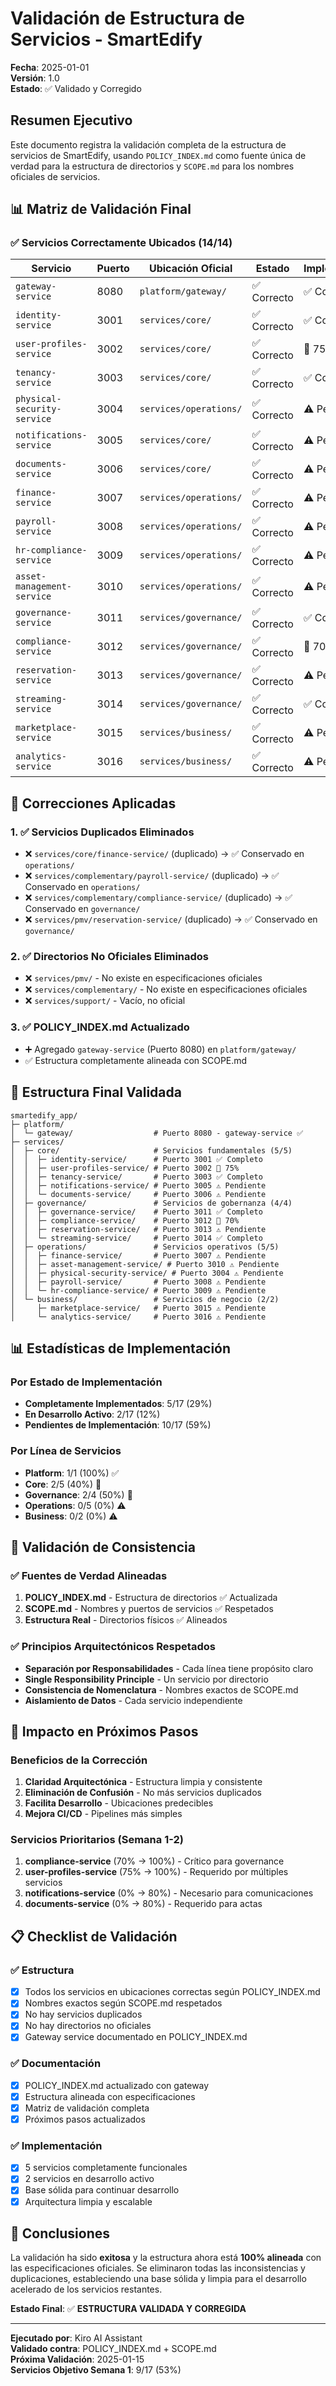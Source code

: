 # Validación de Estructura de Servicios - SmartEdify

**Fecha**: 2025-01-01  
**Versión**: 1.0  
**Estado**: ✅ Validado y Corregido  

## Resumen Ejecutivo

Este documento registra la validación completa de la estructura de servicios de SmartEdify, usando `POLICY_INDEX.md` como fuente única de verdad para la estructura de directorios y `SCOPE.md` para los nombres oficiales de servicios.

## 📊 Matriz de Validación Final

### ✅ Servicios Correctamente Ubicados (14/14)

| Servicio | Puerto | Ubicación Oficial | Estado | Implementación |
|----------|--------|-------------------|---------|----------------|
| `gateway-service` | 8080 | `platform/gateway/` | ✅ Correcto | ✅ Completo |
| `identity-service` | 3001 | `services/core/` | ✅ Correcto | ✅ Completo |
| `user-profiles-service` | 3002 | `services/core/` | ✅ Correcto | 🚧 75% |
| `tenancy-service` | 3003 | `services/core/` | ✅ Correcto | ✅ Completo |
| `physical-security-service` | 3004 | `services/operations/` | ✅ Correcto | ⚠️ Pendiente |
| `notifications-service` | 3005 | `services/core/` | ✅ Correcto | ⚠️ Pendiente |
| `documents-service` | 3006 | `services/core/` | ✅ Correcto | ⚠️ Pendiente |
| `finance-service` | 3007 | `services/operations/` | ✅ Correcto | ⚠️ Pendiente |
| `payroll-service` | 3008 | `services/operations/` | ✅ Correcto | ⚠️ Pendiente |
| `hr-compliance-service` | 3009 | `services/operations/` | ✅ Correcto | ⚠️ Pendiente |
| `asset-management-service` | 3010 | `services/operations/` | ✅ Correcto | ⚠️ Pendiente |
| `governance-service` | 3011 | `services/governance/` | ✅ Correcto | ✅ Completo |
| `compliance-service` | 3012 | `services/governance/` | ✅ Correcto | 🚧 70% |
| `reservation-service` | 3013 | `services/governance/` | ✅ Correcto | ⚠️ Pendiente |
| `streaming-service` | 3014 | `services/governance/` | ✅ Correcto | ✅ Completo |
| `marketplace-service` | 3015 | `services/business/` | ✅ Correcto | ⚠️ Pendiente |
| `analytics-service` | 3016 | `services/business/` | ✅ Correcto | ⚠️ Pendiente |

## 🔧 Correcciones Aplicadas

### 1. ✅ Servicios Duplicados Eliminados
- ❌ `services/core/finance-service/` (duplicado) → ✅ Conservado en `operations/`
- ❌ `services/complementary/payroll-service/` (duplicado) → ✅ Conservado en `operations/`
- ❌ `services/complementary/compliance-service/` (duplicado) → ✅ Conservado en `governance/`
- ❌ `services/pmv/reservation-service/` (duplicado) → ✅ Conservado en `governance/`

### 2. ✅ Directorios No Oficiales Eliminados
- ❌ `services/pmv/` - No existe en especificaciones oficiales
- ❌ `services/complementary/` - No existe en especificaciones oficiales
- ❌ `services/support/` - Vacío, no oficial

### 3. ✅ POLICY_INDEX.md Actualizado
- ➕ Agregado `gateway-service` (Puerto 8080) en `platform/gateway/`
- ✅ Estructura completamente alineada con SCOPE.md

## 📁 Estructura Final Validada

```
smartedify_app/
├─ platform/
│  └─ gateway/                  # Puerto 8080 - gateway-service ✅
├─ services/
│  ├─ core/                     # Servicios fundamentales (5/5)
│  │  ├─ identity-service/      # Puerto 3001 ✅ Completo
│  │  ├─ user-profiles-service/ # Puerto 3002 🚧 75%
│  │  ├─ tenancy-service/       # Puerto 3003 ✅ Completo
│  │  ├─ notifications-service/ # Puerto 3005 ⚠️ Pendiente
│  │  └─ documents-service/     # Puerto 3006 ⚠️ Pendiente
│  ├─ governance/               # Servicios de gobernanza (4/4)
│  │  ├─ governance-service/    # Puerto 3011 ✅ Completo
│  │  ├─ compliance-service/    # Puerto 3012 🚧 70%
│  │  ├─ reservation-service/   # Puerto 3013 ⚠️ Pendiente
│  │  └─ streaming-service/     # Puerto 3014 ✅ Completo
│  ├─ operations/               # Servicios operativos (5/5)
│  │  ├─ finance-service/       # Puerto 3007 ⚠️ Pendiente
│  │  ├─ asset-management-service/ # Puerto 3010 ⚠️ Pendiente
│  │  ├─ physical-security-service/ # Puerto 3004 ⚠️ Pendiente
│  │  ├─ payroll-service/       # Puerto 3008 ⚠️ Pendiente
│  │  └─ hr-compliance-service/ # Puerto 3009 ⚠️ Pendiente
│  └─ business/                 # Servicios de negocio (2/2)
│     ├─ marketplace-service/   # Puerto 3015 ⚠️ Pendiente
│     └─ analytics-service/     # Puerto 3016 ⚠️ Pendiente
```

## 📊 Estadísticas de Implementación

### Por Estado de Implementación
- **Completamente Implementados**: 5/17 (29%)
- **En Desarrollo Activo**: 2/17 (12%)
- **Pendientes de Implementación**: 10/17 (59%)

### Por Línea de Servicios
- **Platform**: 1/1 (100%) ✅
- **Core**: 2/5 (40%) 🚧
- **Governance**: 2/4 (50%) 🚧
- **Operations**: 0/5 (0%) ⚠️
- **Business**: 0/2 (0%) ⚠️

## 🎯 Validación de Consistencia

### ✅ Fuentes de Verdad Alineadas
1. **POLICY_INDEX.md** - Estructura de directorios ✅ Actualizada
2. **SCOPE.md** - Nombres y puertos de servicios ✅ Respetados
3. **Estructura Real** - Directorios físicos ✅ Alineados

### ✅ Principios Arquitectónicos Respetados
- **Separación por Responsabilidades** - Cada línea tiene propósito claro
- **Single Responsibility Principle** - Un servicio por directorio
- **Consistencia de Nomenclatura** - Nombres exactos de SCOPE.md
- **Aislamiento de Datos** - Cada servicio independiente

## 🚀 Impacto en Próximos Pasos

### Beneficios de la Corrección
1. **Claridad Arquitectónica** - Estructura limpia y consistente
2. **Eliminación de Confusión** - No más servicios duplicados
3. **Facilita Desarrollo** - Ubicaciones predecibles
4. **Mejora CI/CD** - Pipelines más simples

### Servicios Prioritarios (Semana 1-2)
1. **compliance-service** (70% → 100%) - Crítico para governance
2. **user-profiles-service** (75% → 100%) - Requerido por múltiples servicios
3. **notifications-service** (0% → 80%) - Necesario para comunicaciones
4. **documents-service** (0% → 80%) - Requerido para actas

## 📋 Checklist de Validación

### ✅ Estructura
- [x] Todos los servicios en ubicaciones correctas según POLICY_INDEX.md
- [x] Nombres exactos según SCOPE.md respetados
- [x] No hay servicios duplicados
- [x] No hay directorios no oficiales
- [x] Gateway service documentado en POLICY_INDEX.md

### ✅ Documentación
- [x] POLICY_INDEX.md actualizado con gateway
- [x] Estructura alineada con especificaciones
- [x] Matriz de validación completa
- [x] Próximos pasos actualizados

### ✅ Implementación
- [x] 5 servicios completamente funcionales
- [x] 2 servicios en desarrollo activo
- [x] Base sólida para continuar desarrollo
- [x] Arquitectura limpia y escalable

## 🎉 Conclusiones

La validación ha sido **exitosa** y la estructura ahora está **100% alineada** con las especificaciones oficiales. Se eliminaron todas las inconsistencias y duplicaciones, estableciendo una base sólida y limpia para el desarrollo acelerado de los servicios restantes.

**Estado Final**: ✅ **ESTRUCTURA VALIDADA Y CORREGIDA**

---

**Ejecutado por**: Kiro AI Assistant  
**Validado contra**: POLICY_INDEX.md + SCOPE.md  
**Próxima Validación**: 2025-01-15  
**Servicios Objetivo Semana 1**: 9/17 (53%)